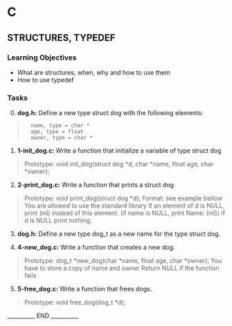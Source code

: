 # C
## STRUCTURES, TYPEDEF

### Learning Objectives
  * What are structures, when, why and how to use them
  * How to use typedef

### Tasks
0. __dog.h:__ Define a new type struct dog with the following elements:
  >       name, type = char *
  >       age, type = float
  >       owner, type = char *

1. __1-init_dog.c:__ Write a function that initialize a variable of type struct dog
  >   Prototype: void init_dog(struct dog *d, char *name, float age, char *owner);

2. __2-print_dog.c:__ Write a function that prints a struct dog
  >   Prototype: void print_dog(struct dog *d);
  >   Format: see example bellow
  >   You are allowed to use the standard library
  >   If an element of d is NULL, print (nil) instead of this element. (if name is NULL, print Name: (nil))
  >   If d is NULL print nothing.
   
3. __dog.h:__ Define a new type dog_t as a new name for the type struct dog.
   
4. __4-new_dog.c:__ Write a function that creates a new dog.
  >   Prototype: dog_t *new_dog(char *name, float age, char *owner);
  >   You have to store a copy of name and owner
  >   Return NULL if the function fails

5. __5-free_dog.c:__ Write a function that frees dogs.
  >   Prototype: void free_dog(dog_t *d);

__________ END __________
